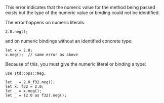 This error indicates that the numeric value for the method being passed exists
but the type of the numeric value or binding could not be identified.

The error happens on numeric literals:

```compile_fail,E0689
2.0.neg();
```

and on numeric bindings without an identified concrete type:

```compile_fail,E0689
let x = 2.0;
x.neg();  // same error as above
```

Because of this, you must give the numeric literal or binding a type:

```
use std::ops::Neg;

let _ = 2.0_f32.neg();
let x: f32 = 2.0;
let _ = x.neg();
let _ = (2.0 as f32).neg();
```
